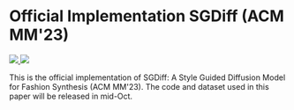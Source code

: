 # Official Implementation SGDiff (ACM MM'23)
<a href="https://taited.github.io/sgdiff-project" target="_blank">
  <img src="https://img.shields.io/badge/Project-Page-Green">
</a>
<a href="https://arxiv.org/abs/2308.07605">
  <img src="https://img.shields.io/badge/Paper-Arxiv-red">
</a>

This is the official implementation of SGDiff: A Style Guided Diffusion Model for Fashion Synthesis (ACM MM'23). The code and dataset used in this paper will be released in mid-Oct.

